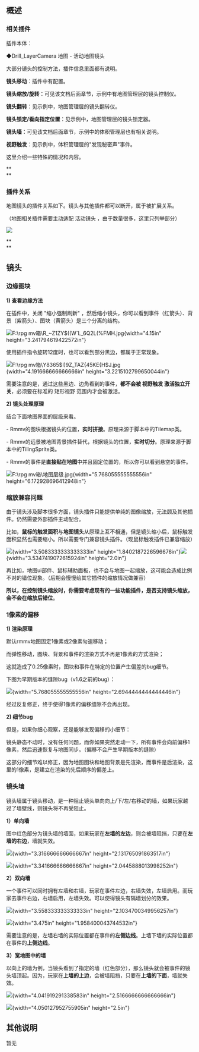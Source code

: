 ## 概述

### 相关插件

插件本体：

◆Drill_LayerCamera 地图 - 活动地图镜头

大部分镜头的控制方法，插件信息里面都有说明。

**镜头移动**：插件中有配置。

**镜头缩放/旋转**：可见该文档后面章节，示例中有地图管理层的镜头控制仪。

**镜头翻转**：见示例中，地图管理层的镜头翻转仪。

**镜头锁定/看向指定位置**：见示例中，地图管理层的镜头锁定器。

**镜头墙**：可见该文档后面章节，示例中的体积管理层也有相关说明。

**视野触发**：见示例中，体积管理层的"发现秘密声"事件。

这里介绍一些特殊的情况和内容。

**\
**

### 插件关系

地图镜头的插件关系如下。镜头与其他插件都可以断开，属于被扩展关系。

（地图相关插件需要主动适配 活动镜头 ，由于数量很多，这里只列举部分）

![](media/image2.emf)

**\
**

## 镜头

### 边缘图块

**1) 查看边缘方法**

在插件中，关闭 "缩小强制刷新"
，然后缩小镜头，你可以看到事件（红箭头）、背景（紫箭头）、图块（黄箭头）是三个分离的结构。

![F:\\rpg
mv箱\\R\_\~Z1ZY\$((W\`L_6Q2L(%FMH.jpg](media/image3.jpeg){width="4.15in"
height="3.241794619422572in"}

使用插件指令旋转12度时，也可以看到部分黑边，都属于正常现象。

![F:\\rpg
mv箱\\Y8365\$I)9Z_TAZ{45KE{H\$J.jpg](media/image4.jpeg){width="4.191666666666666in"
height="3.2215102799650044in"}

需要注意的是，通过这些黑边、边角看到的事件，**都不会被 视野触发
激活独立开关**，必须要在标准的 矩形视野 范围内才会被激活。

**2) 镜头处理原理**

结合下面地图界面的层级来看。

\- Rmmv的图块根据镜头的位置，**实时拼接**。原理来源于脚本中的Tilemap类。

\-
Rmmv的远景被地图背景插件替代，根据镜头的位置，**实时切分**。原理来源于脚本中的TilingSprite类。

\-
Rmmv的事件是**直接贴在地图**中并且固定位置的，所以你可以看到悬空的事件。

![F:\\rpg
mv箱\\地图层级.jpg](media/image5.jpeg){width="5.768055555555556in"
height="6.172928696412948in"}

### 缩放兼容问题

由于镜头涉及脚本很多方面，镜头插件只能提供单纯的图像缩放，无法顾及其他插件。仍然需要外部插件主动配合。

比如，**鼠标的触发面积**与**地图镜头**从原理上互不相通，但是镜头缩小后，鼠标触发面积显然也需要缩小。所以需要专门兼容镜头插件。（现鼠标触发插件已兼容缩放）

![](media/image6.png){width="3.5083333333333333in"
height="1.8402187226596676in"}![](media/image7.png){width="3.5347419072615924in"
height="2.0in"}

再比如，地图ui部件、鼠标辅助面板，也不会与地图一起缩放，这可能会造成比例不对的错位现象。（后期会慢慢给其它插件的缩放情况做兼容）

**所以，在控制镜头缩放时，你需要考虑现有的一些功能插件，是否支持镜头缩放，会不会在缩放后错位**。

### 1像素的偏移

**1) 渲染原理**

默认rmmv地图固定1像素或2像素匀速移动；

而弹性移动，图块、背景和事件的渲染方式不再是1像素的方式渲染；

这就造成了0.25像素时，图块和事件在特定的位置产生偏差的bug细节。

下图为早期版本的缝隙bug（v1.6之前的bug）：

![](media/image8.png){width="5.768055555555556in"
height="2.6944444444444446in"}

经过反复修正，终于使得1像素的偏移缝隙不会再出现。

**2) 细节bug**

但是，如果你细心观察，还是能够发现偏移的小细节：

镜头静态不动时，没有任何问题，而你如果突然走动一下，所有事件会向前偏移1像素，然后迅速恢复与地图同步。（偏移不会产生早期版本的缝隙）

这部分的细节难以修正，因为地图图块和地图背景是先渲染，而事件是后渲染，这里的1像素，是建立在渲染的先后顺序的偏差上。

### 镜头墙

镜头墙属于镜头移动，是一种阻止镜头单向向上/下/左/右移动的墙，如果玩家越过了墙壁线，则镜头将不再受阻止。

**1）单向墙**

图中红色部分为镜头墙的墙面，如果玩家在**左墙的左边**，则会被墙阻挡，只要在**左墙的右边**，墙就失效。

![](media/image9.png){width="3.316666666666667in"
height="2.131765091863517in"}

![](media/image10.png){width="3.341666666666667in"
height="2.0445888013998252in"}

**2）双向墙**

一个事件可以同时拥有左墙和右墙，玩家在事件左边，右墙失效，左墙启用。而玩家去事件右边，右墙启用，左墙失效。可以使得镜头有隔墙划分的效果。

![](media/image11.png){width="3.558333333333333in"
height="2.1034700349956257in"}

![](media/image12.png){width="3.475in" height="1.958400043744532in"}

需要注意的是，左墙右墙的实际位置都在事件的**左侧边线**。上墙下墙的实际位置都在事件的**上侧边线**。

**3）宽地图中的墙**

以向上的墙为例，当镜头看到了指定的墙（红色部分），那么镜头就会被事件的镜头墙顶起。因为，玩家在**上墙的上边**，会被墙阻挡，只要在**上墙的下面**，墙就失效。

![](media/image13.png){width="4.041919291338583in"
height="2.5166666666666666in"}

![](media/image14.png){width="4.050127952755905in" height="2.5in"}

## 其他说明

暂无
